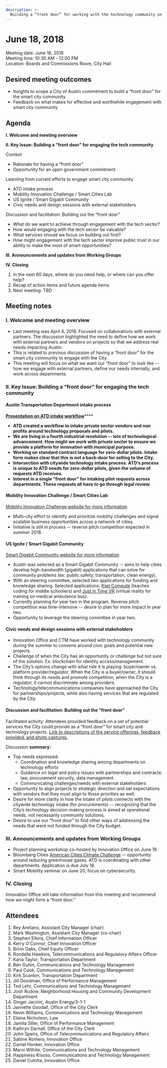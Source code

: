 ```yaml
---
description: >-
  Building a “front door” for working with the technology community on smart city projects
---
```

# June 18, 2018

Meeting date: June 18, 2018  
Meeting time: 10:30 AM - 12:00 PM  
Location: Boards and Commissions Room, City Hall

## **Desired meeting outcomes**

* Insights to scope a City of Austin commitment to build a “front door” for the smart city community
* Feedback on what makes for effective and worthwhile engagement with smart city community

## **Agenda**

**I. Welcome and meeting overview**

**II. Key Issue: Building a “front door” for engaging the tech community**

Context

* Rationale for having a “front door”
* Opportunity for an open government commitment

Learning from current efforts to engage smart city community

* ATD intake process
* Mobility Innovation Challenge / Smart Cities Lab
* US Ignite / Smart Gigabit Community
* Civic needs and design sessions with external stakeholders

Discussion and facilitation: Building out the “front door”

* What do we want to achieve through engagement with the tech sector?
* How would engaging with the tech sector be valuable?
* What services should we focus on building out first?
* How might engagement with the tech sector improve public trust in our ability to make the most of smart opportunities?

**III. Announcements and updates from Working Groups**

**IV. Closing**

1. In the next 60 days, where do you need help, or where can you offer help?
2. Recap of action items and future agenda items
3. Next meeting: TBD

## **Meeting notes**

### **I. Welcome and meeting overview**

* Last meeting was April 4, 2018. Focused on collaborations with external partners. The discussion highlighted the need to define how we work with external partners and vendors on projects so that we address real needs impacting Austin.
* This is related to previous discussion of having a “front door” for the smart city community to engage with the City.
* This meeting will focus on what we want our “front door” to look like -- how we engage with external partners, define our needs internally, and work across departments.

### **II. Key Issue: Building a “front door” for engaging the tech community**

#### **Austin Transportation Department intake process**

[**Presentation on ATD intake workflow**](https://drive.google.com/file/d/10VnEihAgPYip_BjbOqZQK4FRlPduLzf-/view?usp=sharing)\*\*\*\*

* **ATD created a workflow to intake private sector vendors and non profits around technology proposals and pilots.**
* **We are living in a fourth industrial revolution -- lots of technological advancement. How might we work with private sector to ensure we provide a platform for innovation with municipal purpose.**
* **Working on standard contract language for zero-dollar pilots. Intake form makes clear that this is not a back-door for selling to the City.**
* **Intersection with citywide technology intake process. ATD’s process is unique to ATD needs for zero-dollar pilots, given the volume of requests ATD receives.**  
* **Interest in a single “front door” for intaking pilot requests across departments. These requests all have to go through legal review.**

#### **Mobility Innovation Challenge / Smart Cities Lab**

[Mobility Innovation Challenge website for more information](https://mobilityinnovationchallenge.org/sbout/)

* Multi-city effort to identify and prioritize mobility challenges and signal scalable business opportunities across a network of cities.
* Initiative is still in process -- reverse pitch competition expected in summer 2018.

#### **US Ignite / Smart Gigabit Community**

[Smart Gigabit Community website for more information](https://www.us-ignite.org/programs/smart-gigabit-communities/)

* Austin was selected as a Smart Gigabit Community -- aims to help cities develop high-bandwidth \(gigabit\) applications that can solve for community problems \(ex: public safety, transportation, clean energy\).
* With an steering committee, selected two applications for funding and knowledge sharing. Selected applications: [Kiwi Compute](https://kiwicompute.com/) \(teaches coding for middle schoolers\) and [Just in Time VR](https://www.us-ignite.org/apps/just-in-time-vr-training-for-ambus-ems-personnel-0/) \(virtual reality for training on medical ambulance bus\).
* Currently planning for year two in the program. Reverse pitch competition was time-intensive -- desire to plan for more impact in year two.
* Opportunity to leverage the steering committee in year two.

#### **Civic needs and design sessions with external stakeholders**

* Innovation Office and CTM have worked with technology community during the summer to convene around civic goals and potential new projects.
* Challenge of when the City has an opportunity or challenge but not sure of the solution. Ex: blockchain for identity access/management.
* The City’s options change with what role it is playing: buyer/owner vs. platform provider/regulator. When the City is a buyer/owner, it should think through its needs and promote competition; when the City is a regulator, it cannot discriminate among providers.
* Technology/telecommunications companies have approached the City for partnerships/projects, while also having services that are regulated by the City.

#### **Discussion and facilitation: Building out the “front door”**

Facilitated activity: Attendees provided feedback on a set of potential services the City could provide as a “front door” for smart city and technology projects. [Link to descriptions of the service offerings, feedback provided, and photo captures.](https://airtable.com/shrqwgTpEj3HDFePA)

Discussion ****summary**:**

* Top needs expressed:
  * Coordination and knowledge sharing among departments on technology efforts
  * Guidance on legal and policy issues with partnerships and contracts: law, procurement security, data management
  * Communicating challenges/needs with external stakeholders
* Opportunity to align projects to strategic direction and set expectations with vendors that they must align to those priorities as well.
* Desire for more clarity in how the intake of pilots connects with the citywide technology intake \(for procurements\) -- recognizing that the City’s technology decision-making process is aimed at operational needs, not necessarily community solutions.
* Desire to use our “front door” to find other ways of addressing the needs that were not funded through the City budget.

### **III. Announcements and updates from Working Groups**

* Project planning workshop co-hosted by Innovation Office on June 19.
* Bloomberg Cities [American Cities Climate Challenge](https://www.bloomberg.org/press/releases/american-cities-climate-challenge/) -- opportunity around reducing greenhouse gases. ATD is coordinating with other departments. Application is due July 18.
* Smart Mobility seminar on June 20, focus on cybersecurity.

### **IV. Closing**

Innovation Office will take information from this meeting and recommend how we might form a “front door.”

## Attendees

1. Rey Arellano, Assistant City Manager \(chair\)
2. Mark Washington, Assistant City Manager \(co-chair\)
3. Stephen Elkins, Chief Information Officer
4. Kerry O'Connor, Chief Innovation Officer
5. Brion Oaks, Chief Equity Officer
6. Rondella Hawkins, Telecommunications and Regulatory Affairs Officer
7. Karla Taylor, Transportation Department
8. Ben Guhin, Communications and Technology Management
9. Paul Cook, Communications and Technology Management
10. Kirk Scanlon, Transportation Department
11. Jill Goodman, Office of Performance Management
12. Ted Lehr, Communications and Technology Management
13. Josh Rudow, Neighborhood Housing and Community Development Department
14. Ginger Jacinic, Austin Energy/3-1-1
15. Jannette Goodall, Office of the City Clerk
16. Kevin Williams, Communications and Technology Management
17. Elaine Nicholson, Law
18. Jamila  Siller, Office of Performance Management
19. Kathryn Darnall, Office of the City Clerk
20. John Speirs, Office of Telecommunications and Regulatory Affairs
21. Sabine Romero, Innovation Office
22. Daniel Honker, Innovation Office
23. Marni Wilhite, Communications and Technology Management
24. Happiness Kisoso, Communications and Technology Management
25. Daniel Culotta, Innovation Office
